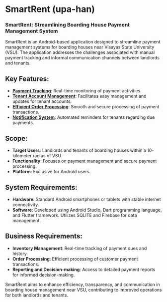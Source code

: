 # SmartRent (upa-han)
### SmartRent: Streamlining Boarding House Payment Management System

SmartRent is an Android-based application designed to streamline payment management systems for boarding houses near Visayas State University (VSU). The application addresses the challenges associated with manual payment tracking and informal communication channels between landlords and tenants.

## Key Features:
- [**Payment Tracking**](https://github.com/Khenz0/upa-han/blob/main/PaymentTracking.md): Real-time monitoring of payment activities.
- [**Tenant Account Management**](https://github.com/Khenz0/upa-han/blob/main/ManagementOfTenantAccount.md): Facilitates easy management and updates for tenant accounts.
- [**Efficient Order Processing**](https://github.com/Khenz0/upa-han/blob/main/EfficientOrderProcessing.md): Smooth and secure processing of payment transactions.
- [**Notification System**](https://github.com/Khenz0/upa-han/blob/main/NotificationSystem.md): Automated reminders for tenants regarding due payments.

## Scope:
- **Target Users**: Landlords and tenants of boarding houses within a 10-kilometer radius of VSU.
- **Functionality**: Focuses on payment management and secure payment processing.
- **Platform**: Exclusive for Android users.

## System Requirements:
- **Hardware**: Standard Android smartphones or tablets with stable internet connectivity.
- **Software**: Developed using Android Studio, Dart programming language, and Flutter framework. Utilizes SQLITE and Firebase for data management.

## Business Requirements:
- **Inventory Management**: Real-time tracking of payment dues and history.
- **Order Processing**: Efficient processing of customer payment transactions.
- **Reporting and Decision-making**: Access to detailed payment reports for informed decision-making.

SmartRent aims to enhance efficiency, transparency, and communication in boarding house management near VSU, contributing to improved operations for both landlords and tenants.
